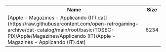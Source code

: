 <table>
<tr><th>Name</th><th>Size</th></tr>
<tr><td>[Apple - Magazines - Applicando (IT).dat](https://raw.githubusercontent.com/open-retrogaming-archive/dat-catalog/main/root/basic/TOSEC-PIX/Apple/Magazines/Applicando (IT)/Apple - Magazines - Applicando (IT).dat)</td><td>6234</td></tr>
</table>
